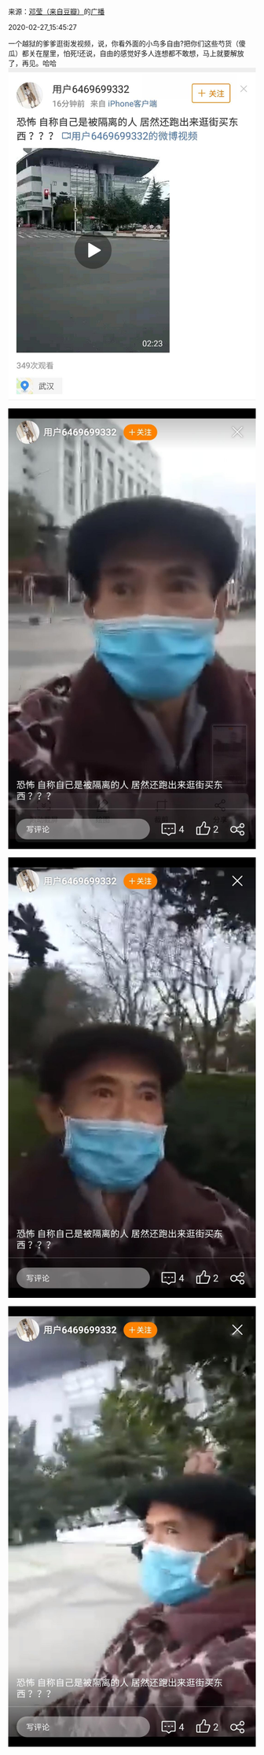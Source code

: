 来源：[邓莹（来自豆瓣）](https://www.douban.com/people/1502959/)的[广播](https://www.douban.com/people/1502959/status/2836149877/)


2020-02-27_15:45:27


一个越狱的爹爹逛街发视频，说，你看外面的小鸟多自由?把你们这些芍货（傻瓜）都关在屋里，怕死!还说，自由的感觉好多人连想都不敢想，马上就要解放了，再见。哈哈
![](./pic/2020-02-27_15:45:27-邓莹的广播1.jpg)  

![](./pic/2020-02-27_15:45:27-邓莹的广播2.jpg)  

![](./pic/2020-02-27_15:45:27-邓莹的广播3.jpg)  

![](./pic/2020-02-27_15:45:27-邓莹的广播4.jpg)  

